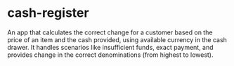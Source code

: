 # cash-register
An app that calculates the correct change for a customer based on the price of an item and the cash provided, using available currency in the cash drawer. It handles scenarios like insufficient funds, exact payment, and provides change in the correct denominations (from highest to lowest).
